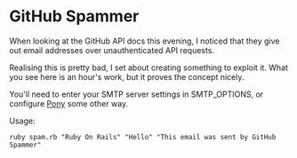 # GitHub Spammer

When looking at the GitHub API docs this evening, I noticed that they give out
email addresses over unauthenticated API requests.

Realising this is pretty bad, I set about creating something to exploit it.
What you see here is an hour's work, but it proves the concept nicely.

You'll need to enter your SMTP server settings in SMTP_OPTIONS, or configure 
[Pony](https://github.com/benprew/pony) some other way.

Usage:

	ruby spam.rb "Ruby On Rails" "Hello" "This email was sent by GitHub Spammer"